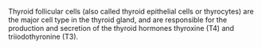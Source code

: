 Thyroid follicular cells (also called thyroid epithelial cells or thyrocytes) are the major cell type in the thyroid gland, and are responsible for the production and secretion of the thyroid hormones thyroxine (T4) and triiodothyronine (T3).

